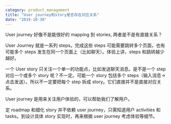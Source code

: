 ```yaml
---
category: product_management
title: "User journey和story是否存在对应关系"
date: "2019-10-30"
---
```


User journey 好像不是能很好的 mapping 到 stories, 两者是不是有直接关系？

User Journey 就是一系列 steps。完成这些 steps 可能需要跳转多个页面，也有可能多个 steps 发生在同一个页面上（比如聊天）。体验上讲，steps 和跳转越少越好。

一个 User story 只关注一个单一的功能点，比如发送聊天消息。是不是一个 step 对应一个或多个 story 呢？不一定。可能一个 story 包括多个 steps（输入消息->点击发送）。所以不一定要把每个 step 拆成 story。它们直接并不是直接对应关系。

User journey 是用来关注用户体验的，可以帮助我们了解用户。

定 roadmap 和细化 story 并不依赖 user journey，只需知道用户 activities 和 tasks。到设计具体 story 实现时，再来根据 user journey 考虑体验等细节。
